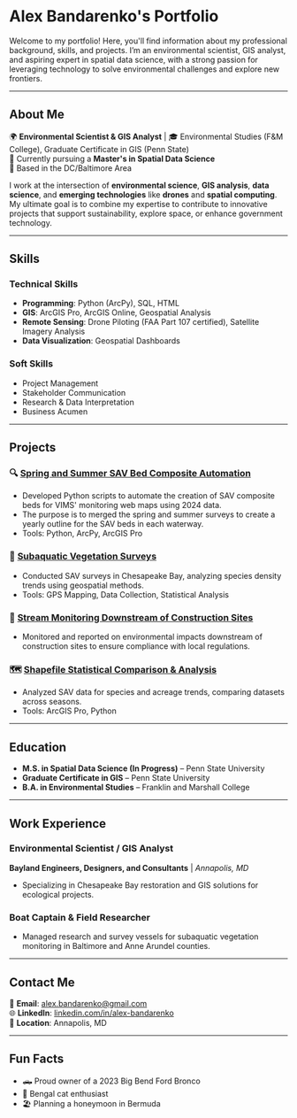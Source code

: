 # Alex Bandarenko's Portfolio  

Welcome to my portfolio! Here, you'll find information about my professional background, skills, and projects. I’m an environmental scientist, GIS analyst, and aspiring expert in spatial data science, with a strong passion for leveraging technology to solve environmental challenges and explore new frontiers.

---

## About Me  
🌍 **Environmental Scientist & GIS Analyst** | 🎓 Environmental Studies (F&M College), Graduate Certificate in GIS (Penn State)  
🚀 Currently pursuing a **Master's in Spatial Data Science**  
📍 Based in the DC/Baltimore Area  

I work at the intersection of **environmental science**, **GIS analysis**, **data science**, and **emerging technologies** like **drones** and **spatial computing**. My ultimate goal is to combine my expertise to contribute to innovative projects that support sustainability, explore space, or enhance government technology.

---

## Skills  
### Technical Skills  
- **Programming**: Python (ArcPy), SQL, HTML  
- **GIS**: ArcGIS Pro, ArcGIS Online, Geospatial Analysis  
- **Remote Sensing**: Drone Piloting (FAA Part 107 certified), Satellite Imagery Analysis  
- **Data Visualization**: Geospatial Dashboards  

### Soft Skills  
- Project Management  
- Stakeholder Communication  
- Research & Data Interpretation
- Business Acumen 

---

## Projects  
### 🔍 [Spring and Summer SAV Bed Composite Automation](https://github.com/your-repo-link)  
- Developed Python scripts to automate the creation of SAV composite beds for VIMS' monitoring web maps using 2024 data.
- The purpose is to merged the spring and summer surveys to create a yearly outline for the SAV beds in each waterway.  
- Tools: Python, ArcPy, ArcGIS Pro  

### 🌱 [Subaquatic Vegetation Surveys](https://drive.google.com/file/d/15wwp6el_BKR4gihspn6cxKzxbaKyjVjT/view?usp=drive_link)  
- Conducted SAV surveys in Chesapeake Bay, analyzing species density trends using geospatial methods.  
- Tools: GPS Mapping, Data Collection, Statistical Analysis  

### 🌊 [Stream Monitoring Downstream of Construction Sites](https://github.com/your-repo-link)  
- Monitored and reported on environmental impacts downstream of construction sites to ensure compliance with local regulations.  

### 🗺️ [Shapefile Statistical Comparison & Analysis](https://github.com/your-repo-link)  
- Analyzed SAV data for species and acreage trends, comparing datasets across seasons.  
- Tools: ArcGIS Pro, Python  

---

## Education  
- **M.S. in Spatial Data Science (In Progress)** – Penn State University  
- **Graduate Certificate in GIS** – Penn State University  
- **B.A. in Environmental Studies** – Franklin and Marshall College  

---

## Work Experience  
### Environmental Scientist / GIS Analyst  
**Bayland Engineers, Designers, and Consultants** | *Annapolis, MD*  
- Specializing in Chesapeake Bay restoration and GIS solutions for ecological projects.  

### Boat Captain & Field Researcher  
- Managed research and survey vessels for subaquatic vegetation monitoring in Baltimore and Anne Arundel counties.  

---

## Contact Me  
📧 **Email**: [alex.bandarenko@gmail.com](mailto:alex.bandarenko@gmail.com)  
🌐 **LinkedIn**: [linkedin.com/in/alex-bandarenko](https://linkedin.com/in/alex-bandarenko)   
📍 **Location**: Annapolis, MD  

---

## Fun Facts  
- 🛻 Proud owner of a 2023 Big Bend Ford Bronco  
- 🐾 Bengal cat enthusiast  
- 🏖️ Planning a honeymoon in Bermuda  


